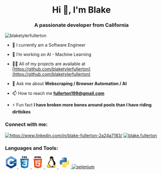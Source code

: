 <h1 align="center">Hi 👋, I'm Blake</h1>
<h3 align="center">A passionate developer from California</h3>

<p align="left"> <img src="https://komarev.com/ghpvc/?username=blaketylerfullerton&label=Profile%20views&color=0e75b6&style=flat" alt="blaketylerfullerton" /> </p>

- 🔭 I currently am a Software Engineer

- 👯 I’m working on AI - Machine Learning

- 👨‍💻 All of my projects are available at [https://github.com/blaketylerfullerton](https://github.com/blaketylerfullerton)

- 💬 Ask me about **Webscraping / Browser Automation / AI**

- 📫 How to reach me **fullerton199@gmail.com**

- ⚡ Fun fact **I have broken more bones around pools than I have riding dirtbikes**

<h3 align="left">Connect with me:</h3>
<p align="left">
<a href="https://www.linkedin.com/in/blakefullerton/" target="blank"><img align="center" src="https://raw.githubusercontent.com/rahuldkjain/github-profile-readme-generator/master/src/images/icons/Social/linked-in-alt.svg" alt="https://www.linkedin.com/in/blake-fullerton-2a24a7183/" height="30" width="40" /></a>
<a href="https://instagram.com/blake.fullerton" target="blank"><img align="center" src="https://raw.githubusercontent.com/rahuldkjain/github-profile-readme-generator/master/src/images/icons/Social/instagram.svg" alt="blake.fullerton" height="30" width="40" /></a>
</p>

<h3 align="left">Languages and Tools:</h3>
<p align="left"> <a href="https://www.w3schools.com/cpp/" target="_blank" rel="noreferrer"> <img src="https://raw.githubusercontent.com/devicons/devicon/master/icons/cplusplus/cplusplus-original.svg" alt="cplusplus" width="40" height="40"/> </a> <a href="https://www.w3schools.com/css/" target="_blank" rel="noreferrer"> <img src="https://raw.githubusercontent.com/devicons/devicon/master/icons/css3/css3-original-wordmark.svg" alt="css3" width="40" height="40"/> </a> <a href="https://www.w3.org/html/" target="_blank" rel="noreferrer"> <img src="https://raw.githubusercontent.com/devicons/devicon/master/icons/html5/html5-original-wordmark.svg" alt="html5" width="40" height="40"/> </a> <a href="https://www.linux.org/" target="_blank" rel="noreferrer"> <img src="https://raw.githubusercontent.com/devicons/devicon/master/icons/linux/linux-original.svg" alt="linux" width="40" height="40"/> </a> <a href="https://www.python.org" target="_blank" rel="noreferrer"> <img src="https://raw.githubusercontent.com/devicons/devicon/master/icons/python/python-original.svg" alt="python" width="40" height="40"/> </a> <a href="https://www.selenium.dev" target="_blank" rel="noreferrer"> <img src="https://raw.githubusercontent.com/detain/svg-logos/780f25886640cef088af994181646db2f6b1a3f8/svg/selenium-logo.svg" alt="selenium" width="40" height="40"/> </a> </p>
